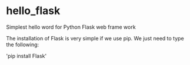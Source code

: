 # hello_flask
Simplest hello word for Python Flask web frame work


The installation of Flask is very simple if we use pip. We just need to type the following:

'pip install Flask'
